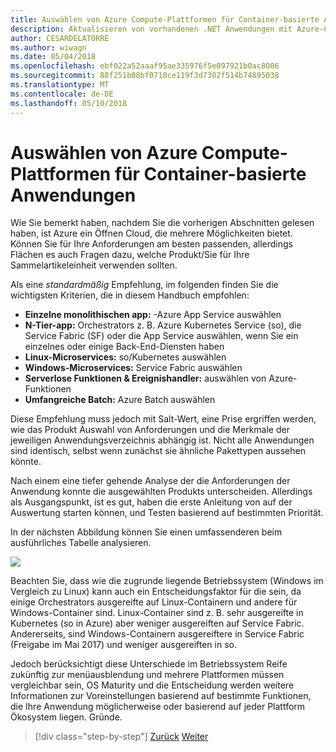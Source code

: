 ```yaml
---
title: Auswählen von Azure Compute-Plattformen für Container-basierte Anwendungen
description: Aktualisieren von vorhandenen .NET Anwendungen mit Azure-Cloud und Windows-Containern | Auswählen von Azure Compute-Plattformen für Container-basierte Anwendungen
author: CESARDELATORRE
ms.author: wiwagn
ms.date: 05/04/2018
ms.openlocfilehash: ebf022a52aaaf95ae335976f5e097921b0ac8006
ms.sourcegitcommit: 88f251b08bf0718ce119f3d7302f514b74895038
ms.translationtype: MT
ms.contentlocale: de-DE
ms.lasthandoff: 05/10/2018
---
```

# <a name="choosing-azure-compute-platforms-for-container-based-applications"></a>Auswählen von Azure Compute-Plattformen für Container-basierte Anwendungen

Wie Sie bemerkt haben, nachdem Sie die vorherigen Abschnitten gelesen haben, ist Azure ein Öffnen Cloud, die mehrere Möglichkeiten bietet. Können Sie für Ihre Anforderungen am besten passenden, allerdings Flächen es auch Fragen dazu, welche Produkt/Sie für Ihre Sammelartikeleinheit verwenden sollten.

Als eine *standardmäßig* Empfehlung, im folgenden finden Sie die wichtigsten Kriterien, die in diesem Handbuch empfohlen:

  - **Einzelne monolithischen app:** -Azure App Service auswählen
  - **N-Tier-app:** Orchestrators z. B. Azure Kubernetes Service (so), die Service Fabric (SF) oder die App Service auswählen, wenn Sie ein einzelnes oder einige Back-End-Diensten haben
  - **Linux-Microservices:** so/Kubernetes auswählen
  - **Windows-Microservices:** Service Fabric auswählen
  - **Serverlose Funktionen & Ereignishandler:** auswählen von Azure-Funktionen
  - **Umfangreiche Batch:** Azure Batch auswählen

Diese Empfehlung muss jedoch mit Salt-Wert, eine Prise ergriffen werden, wie das Produkt Auswahl von Anforderungen und die Merkmale der jeweiligen Anwendungsverzeichnis abhängig ist. Nicht alle Anwendungen sind identisch, selbst wenn zunächst sie ähnliche Pakettypen aussehen könnte.

Nach einem eine tiefer gehende Analyse der die Anforderungen der Anwendung konnte die ausgewählten Produkts unterscheiden. Allerdings als Ausgangspunkt, ist es gut, haben die erste Anleitung von auf der Auswertung starten können, und Testen basierend auf bestimmten Priorität.

In der nächsten Abbildung können Sie einen umfassenderen beim ausführliches Tabelle analysieren.

![](./media/image8.5.png)

Beachten Sie, dass wie die zugrunde liegende Betriebssystem (Windows im Vergleich zu Linux) kann auch ein Entscheidungsfaktor für die sein, da einige Orchestrators ausgereifte auf Linux-Containern und andere für Windows-Container sind. Linux-Container sind z. B. sehr ausgereifte in Kubernetes (so in Azure) aber weniger ausgereiften auf Service Fabric. Andererseits, sind Windows-Containern ausgereiftere in Service Fabric (Freigabe im Mai 2017) und weniger ausgereiften in so.

Jedoch berücksichtigt diese Unterschiede im Betriebssystem Reife zukünftig zur menüausblendung und mehrere Plattformen müssen vergleichbar sein, OS Maturity und die Entscheidung werden weitere Informationen zur Voreinstellungen basierend auf bestimmte Funktionen, die Ihre Anwendung möglicherweise oder basierend auf jeder Plattform Ökosystem liegen. Gründe.


>[!div class="step-by-step"]
[Zurück](when-to-deploy-windows-containers-to-azure-container-service-kubernetes.md)
[Weiter](build-resilient-services-ready-for-the-cloud-embrace-transient-failures-in-the-cloud.md)
